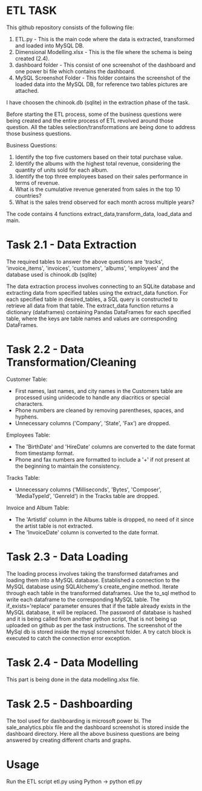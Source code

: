 # ETL TASK

This github repository consists of the following file:
1. ETL.py - This is the main code where the data is extracted, transformed and loaded into MySQL DB.
2. Dimensional Modelling.xlsx - This is the file where the schema is being created (2.4).
3. dashboard folder - This consist of one screenshot of the dashboard and one power bi file which contains the dashboard.
4. MySQL Screenshot Folder - This folder contains the screenshot of the loaded data into the MySQL DB, for reference two tables pictures are attached.

I have choosen the chinook.db (sqlite) in the extraction phase of the task.

Before starting the ETL process, some of the business questions were being created and the entire process of ETL revolved around those question.
All the tables selection/transformations are being done to address those business questions.

Business Questions:
1. Identify the top five customers based on their total purchase value.
2. Identify the albums with the highest total revenue, considering the quantity of units sold for each album.
3. Identify the top three employees based on their sales performance in terms of revenue.
4. What is the cumulative revenue generated from sales in the top 10 countries?
5. What is the sales trend observed for each month across multiple years?

The code contains 4 functions extract_data,transform_data, load_data and main.

# Task 2.1 - Data Extraction

The required tables to answer the above questions are 'tracks', 'invoice_items', 'invoices', 'customers', 'albums', 'employees' and the database used is chinook.db (sqlite)

The data extraction process involves connecting to an SQLite database and extracting data from specified tables using the extract_data function. For each specified table in desired_tables, a SQL query is constructed to retrieve all data from that table. The extract_data function returns a dictionary (dataframes) containing Pandas DataFrames for each specified table, where the keys are table names and values are corresponding DataFrames.

# Task 2.2 - Data Transformation/Cleaning

Customer Table:
- First names, last names, and city names in the Customers table are processed using unidecode to handle any diacritics or special characters.
- Phone numbers are cleaned by removing parentheses, spaces, and hyphens.
- Unnecessary columns ('Company', 'State', 'Fax') are dropped.

Employees Table:
- The 'BirthDate' and 'HireDate' columns are converted to the date format from timestamp format.
- Phone and fax numbers are formatted to include a '+' if not present at the beginning to maintain the consistency.

Tracks Table:
- Unnecessary columns ('Milliseconds', 'Bytes', 'Composer', 'MediaTypeId', 'GenreId') in the Tracks table are dropped.

Invoice and Album Table:
- The 'ArtistId' column in the Albums table is dropped, no need of it since the artist table is not extracted.
- The 'InvoiceDate' column is converted to the date format.

# Task 2.3 - Data Loading

The loading process involves taking the transformed dataframes and loading them into a MySQL database. 
Established a connection to the MySQL database using SQLAlchemy's create_engine method. 
Iterate through each table in the transformed dataframes. Use the to_sql method to write each dataframe to the corresponding MySQL table. 
The if_exists='replace' parameter ensures that if the table already exists in the MySQL database, it will be replaced.
The password of database is hashed and it is being called from another python script, that is not being up uploaded on github as per the task instructions.
The screenshot of the MySql db is stored inside the mysql screenshot folder.
A try catch block is executed to catch the connection error exception. 

# Task 2.4 - Data Modelling

This part is being done in the data modelling.xlsx file.

# Task 2.5 - Dashboarding

The tool used for dashboarding is microsoft power bi. The sale_analytics.pbix file and the dashboard screenshot is stored inside the dashboard directory.
Here all the above business questions are being answered by creating different charts and graphs.

# Usage

Run the ETL script etl.py using Python -> python etl.py








  



   
